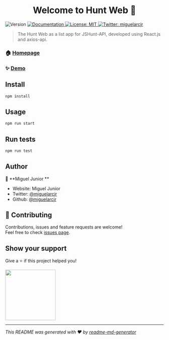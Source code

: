<h1 align="center">Welcome to Hunt Web  👋</h1>
<p>
  <img alt="Version" src="https://img.shields.io/badge/version-0.1.0-blue.svg?cacheSeconds=2592000" />
  <a href="https://github.com/miguelarcjr/JSHunt-Web#readme" target="_blank">
    <img alt="Documentation" src="https://img.shields.io/badge/documentation-yes-brightgreen.svg" />
  </a>
  <a href="#" target="_blank">
    <img alt="License: MIT " src="https://img.shields.io/badge/License-MIT -yellow.svg" />
  </a>
  <a href="https://twitter.com/miguelarcjr" target="_blank">
    <img alt="Twitter: miguelarcjr" src="https://img.shields.io/twitter/follow/miguelarcjr.svg?style=social" />
  </a>
</p>

> The Hunt Web as a list app for JSHunt-API, developed using React.js and axios-api.

### 🏠 [Homepage](https://github.com/miguelarcjr/JSHunt-Web#readme)

### ✨ [Demo](https://github.com/miguelarcjr/JSHunt-Web#demo)

## Install

```sh
npm install
```

## Usage

```sh
npm run start
```

## Run tests

```sh
npm run test
```

## Author

👤 **Miguel Junior **

* Website: Miguel Junior
* Twitter: [@miguelarcjr](https://twitter.com/miguelarcjr)
* Github: [@miguelarcjr](https://github.com/miguelarcjr)

## 🤝 Contributing

Contributions, issues and feature requests are welcome!<br />Feel free to check [issues page](https://github.com/miguelarcjr/JSHunt-Web/issues).

## Show your support

Give a ⭐️ if this project helped you!

<a href="https://www.patreon.com/miguelarcjr">
  <img src="https://c5.patreon.com/external/logo/become_a_patron_button@2x.png" width="160">
</a>

***
_This README was generated with ❤️ by [readme-md-generator](https://github.com/kefranabg/readme-md-generator)_